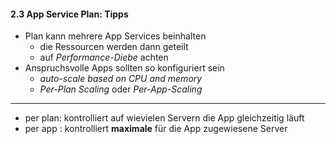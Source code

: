 #### 2.3 App Service Plan: Tipps

- Plan kann mehrere App Services beinhalten
	- die Ressourcen werden dann geteilt
	- auf *Performance-Diebe* achten
- Anspruchsvolle Apps sollten so konfiguriert sein
	- *auto-scale based on CPU and memory*
	- *Per-Plan Scaling* oder *Per-App-Scaling* 

--- 
- per plan: kontrolliert auf wievielen Servern die App gleichzeitig läuft
- per app : kontrolliert **maximale** für die App zugewiesene Server
